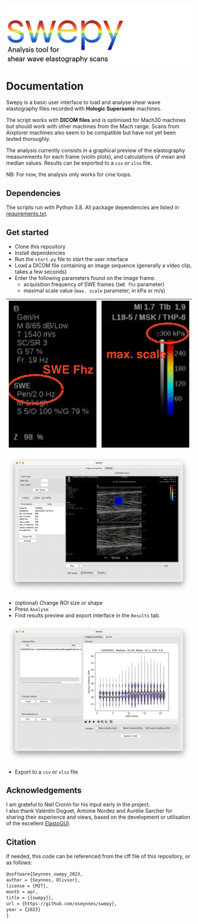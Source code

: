 ![](./src/logo.001.png)

# Documentation
Swepy is a basic user interface to load and analyse shear wave elastography files recorded with **Hologic Supersonic** machines.

The script works with **DICOM files** and is optimised for Mach30 machines but should work with other machines from the Mach range.
Scans from Aixplorer machines also seem to be compatible but have not yet been tested thoroughly.

The analysis currently consists in a graphical preview of the elastography measurements for each frame (violin plots), and calculations of mean and median values.
Results can be exported to a `csv` or `xlsx` file.

NB: For now, the analysis only works for cine loops.

## Dependencies
The scripts run with Python 3.8. All package dependencies are listed in [requirements.txt](https://github.com/oseynnes/swepy/blob/0c40955e136abe7604a92e6e166fc4a2e2d29919/requirements.txt).

## Get started
- Clone this repository
- Install dependencies
- Run the `start.py` file to start the user interface
- Load a DICOM file containing an image sequence (generally a video clip, takes a few seconds)
- Enter the following parameters found on the image frame:
    - acquisition frequency of SWE frames (`SWE fhz` parameter)
    - maximal scale value (`max. scale` parameter, in kPa or m/s)

|![](./src/sc1.png)|![](./src/sc2.png)|
|---|---|

![](./src/sc0.png)

- (optional) Change ROI size or shape
- Press `Analyse`
- Find results preview and export interface in the `Results` tab.

![](./src/sc3.png)

- Export to a `csv` or `xlsx` file
  
  
## Acknowledgements
I am grateful to Neil Cronin for his input early in the project.  
I also thank Valentin Doguet, Antoine Nordez and Aurélie Sarcher for sharing their experience and views,
based on the development or utilisation of the excellent [ElastoGUI](https://mip.univ-nantes.fr/fr/brevets-logiciels).


## Citation
If needed, this code can be referenced from the cff file of this repository, or as follows:
```
@software{Seynnes_swepy_2023,
author = {Seynnes, Olivier},
license = {MIT},
month = apr,
title = {{swepy}},
url = {https://github.com/oseynnes/swepy},
year = {2023}
}
```

